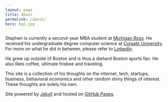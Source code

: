 ```yaml
---
layout: page
title: About
permalink: /about/
hero: bg2.jpg
---
```


Stephen is currently a second-year MBA student at [Michigan Ross](https://michiganross.umich.edu/).  He received his undergraduate degree computer science at [Colgate University](http://colgate.edu).  For more on what he did in between, please refer to [LinkedIn](https://www.linkedin.com/in/stephenwai).

He grew up outside of Boston and is thus a diehard Boston sports fan.  He also likes coffee, ultimate frisbee and traveling.

This site is a collection of his thoughts on the internet, tech, startups, business, behavioral economics and other random shiny things of interest.  These thoughts are solely his own.

Site powered by [Jekyll](http://jekyllrb.com/) and hosted on [GitHub Pages](https://github.com/swaiing/swaiing.github.io).
